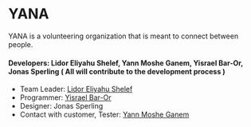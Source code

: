 # YANA

YANA is a volunteering organization that is meant to connect between people.


#### Developers: Lidor Eliyahu Shelef, Yann Moshe Ganem, Yisrael Bar-Or, Jonas Sperling ( All will contribute to the development process )


 - Team Leader: [Lidor Eliyahu Shelef](https://www.linkedin.com/in/lidor-e-s/)
 - Programmer: [Yisrael Bar-Or](https://www.linkedin.com/in/yisrael-bar-7534a842/)
 - Designer: Jonas Sperling
 - Contact with customer, Tester: [Yann Moshe Ganem](https://www.linkedin.com/in/yann-ganem-00ab02183/)

